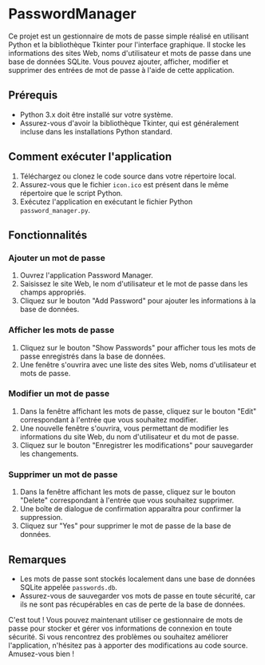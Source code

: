 # PasswordManager

Ce projet est un gestionnaire de mots de passe simple réalisé en utilisant Python et la bibliothèque Tkinter pour l'interface graphique. Il stocke les informations des sites Web, noms d'utilisateur et mots de passe dans une base de données SQLite. Vous pouvez ajouter, afficher, modifier et supprimer des entrées de mot de passe à l'aide de cette application.

## Prérequis

- Python 3.x doit être installé sur votre système.
- Assurez-vous d'avoir la bibliothèque Tkinter, qui est généralement incluse dans les installations Python standard.

## Comment exécuter l'application

1. Téléchargez ou clonez le code source dans votre répertoire local.
2. Assurez-vous que le fichier `icon.ico` est présent dans le même répertoire que le script Python.
3. Exécutez l'application en exécutant le fichier Python `password_manager.py`.

## Fonctionnalités

### Ajouter un mot de passe

1. Ouvrez l'application Password Manager.
2. Saisissez le site Web, le nom d'utilisateur et le mot de passe dans les champs appropriés.
3. Cliquez sur le bouton "Add Password" pour ajouter les informations à la base de données.

### Afficher les mots de passe

1. Cliquez sur le bouton "Show Passwords" pour afficher tous les mots de passe enregistrés dans la base de données.
2. Une fenêtre s'ouvrira avec une liste des sites Web, noms d'utilisateur et mots de passe.

### Modifier un mot de passe

1. Dans la fenêtre affichant les mots de passe, cliquez sur le bouton "Edit" correspondant à l'entrée que vous souhaitez modifier.
2. Une nouvelle fenêtre s'ouvrira, vous permettant de modifier les informations du site Web, du nom d'utilisateur et du mot de passe.
3. Cliquez sur le bouton "Enregistrer les modifications" pour sauvegarder les changements.

### Supprimer un mot de passe

1. Dans la fenêtre affichant les mots de passe, cliquez sur le bouton "Delete" correspondant à l'entrée que vous souhaitez supprimer.
2. Une boîte de dialogue de confirmation apparaîtra pour confirmer la suppression.
3. Cliquez sur "Yes" pour supprimer le mot de passe de la base de données.

## Remarques

- Les mots de passe sont stockés localement dans une base de données SQLite appelée `passwords.db`.
- Assurez-vous de sauvegarder vos mots de passe en toute sécurité, car ils ne sont pas récupérables en cas de perte de la base de données.

C'est tout ! Vous pouvez maintenant utiliser ce gestionnaire de mots de passe pour stocker et gérer vos informations de connexion en toute sécurité. Si vous rencontrez des problèmes ou souhaitez améliorer l'application, n'hésitez pas à apporter des modifications au code source. Amusez-vous bien !
